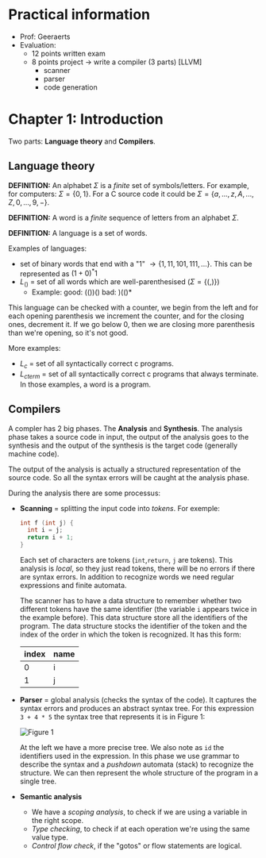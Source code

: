 # Practical information
- Prof: Geeraerts
- Evaluation:
  - 12 points written exam
  - 8 points project $\to$ write a compiler (3 parts) [LLVM]
    - scanner
    - parser
    - code generation


# Chapter 1: Introduction

Two parts: **Language theory** and **Compilers**.

## Language theory

 **DEFINITION:** An alphabet $\Sigma$ is a *finite* set of symbols/letters. For example, for computers: $\Sigma=\{0,1\}$. For a C source code it could be $\Sigma=\{a,...,z,A,...,Z,0,...,9,-\}$.

 **DEFINITION:** A word is a *finite* sequence of letters from an alphabet $\Sigma$.

 **DEFINITION:** A language is a set of words.

Examples of languages:
 - set of binary words that end with a "1" $\to\{1,11,101,111,...\}$. This can be represented as $(1+0)^*1$
 - $L_{()}$ = set of all words which are well-parenthesised ($\Sigma=\{(,)\}$)
    - Example: good: $(())()$ bad: )(()*

 This language can be checked with a counter, we begin from the left and for each opening parenthesis we increment the counter, and for the closing ones, decrement it. If we go below 0, then we are closing more parenthesis than we're opening, so it's not good.

 More examples:
  - $L_c$ = set of all syntactically correct c programs.
  - $L_{cterm}$ = set of all syntactically correct c programs that always terminate.
  In those examples, a word is a program.


## Compilers

A compler has 2 big phases. The **Analysis** and **Synthesis**. The analysis phase takes a source code in input, the output of the analysis goes to the synthesis and the output of the synthesis is the target code (generally machine code).

The output of the analysis is actually a structured representation of the source code. So all the syntax errors will be caught at the analysis phase.

During the analysis there are some processus:
  - **Scanning** = splitting the input code into *tokens*.
    For exemple:

    ```c
    int f (int j) {
      int i = j;
      return i + 1;
    }
    ```
    Each set of characters are tokens (`int`,`return`, `j` are tokens). This analysis is *local*, so they just read tokens, there will be no errors if there are syntax errors.
    In addition to recognize words we need regular expressions and finite automata.

    The scanner has to have a data structure to remember whether two different tokens have the same identifier (the variable `i` appears twice in the example before). This data structure store all the identifiers of the program. The data structure stocks the identifier of the token and the index of the order in which the token is recognized. It has this form:


    | index        | name  |
    | ----------- | ---- |
    | 0 | i |
    | 1 | j |

  - **Parser** = global analysis (checks the syntax of the code). It captures the    syntax errors and produces an abstract syntax tree. For this expression `3 + 4 * 5` the syntax tree that represents it is in Figure 1:  

    ![Figure 1](http://www.pling.org.uk/cs/lsaimg/parsetreetosyntaxtree.png)

    At the left we have a more precise tree. We also note as `id` the identifiers used in the expression. In this phase we use grammar to describe the syntax and a *pushdown* automata (stack) to recognize the structure. We can then represent the whole structure of the program in a single tree.

  - **Semantic analysis**
      - We have a *scoping analysis*, to check if we are using a variable in the right scope.
      - *Type checking*, to check if at each operation we're using the same value type.
      - *Control flow check*, if the "gotos" or flow statements are logical.
